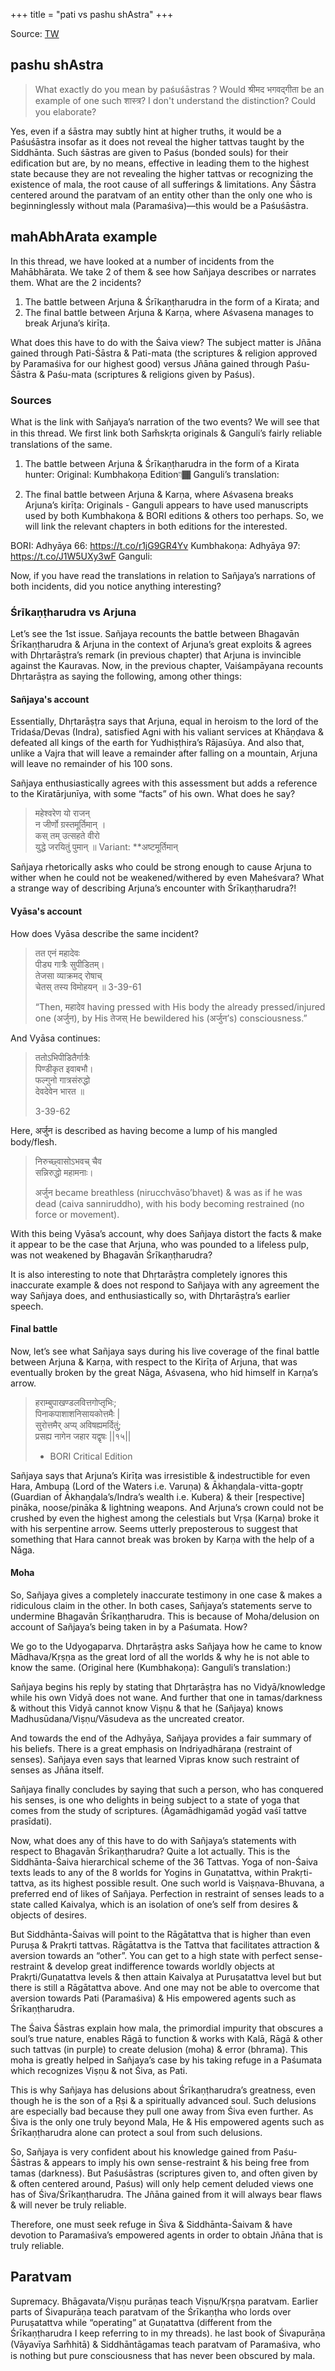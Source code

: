 +++
title = "pati vs pashu shAstra"
+++


Source: [TW](https://unrollthread.com/t/1632401812652449792/)

## pashu shAstra
> What exactly do you mean by paśuśāstras ? Would श्रीमद भगवद्गीता be an example of one such शास्त्र? I don't understand the distinction? Could you elaborate?

Yes, even if a śāstra may subtly hint at higher truths, it would be a Paśuśāstra insofar as it does not reveal the higher tattvas taught by the Siddhānta. Such śāstras are given to Paśus (bonded souls) for their edification but are, by no means, effective in leading them to the highest state because they are not revealing the higher tattvas or recognizing the existence of mala, the root cause of all sufferings & limitations. Any Śāstra centered around the paratvam of an entity other than the only one who is beginninglessly without mala (Paramaśiva)—this would be a Paśuśāstra.

## mahAbhArata example
In this thread, we have looked at a number of incidents from the Mahābhārata. We take 2 of them & see how Sañjaya describes or narrates them. What are the 2 incidents?

1. The battle between Arjuna & Śrīkaṇṭharudra in the form of a Kirata; and 
2. The final battle between Arjuna & Karṇa, where Aśvasena manages to break Arjuna’s kirīṭa.

What does this have to do with the Śaiva view? The subject matter is Jñāna gained through Pati-Śāstra & Pati-mata (the scriptures & religion approved by Paramaśiva for our highest good) versus Jñāna gained through Paśu-Śāstra & Paśu-mata (scriptures & religions given by Paśus).

### Sources
What is the link with Sañjaya’s narration of the two events? We will see that in this thread. We first link both Sam̐skṛta originals & Ganguli’s fairly reliable translations of the same. 

1. The battle between Arjuna & Śrīkaṇṭharudra in the form of a Kirata hunter: Original: Kumbhakoṇa Edition👇🏾 Ganguli’s translation:

2. The final battle between Arjuna & Karṇa, where Aśvasena breaks Arjuna’s kirīṭa: Originals - Ganguli appears to have used manuscripts used by both Kumbhakoṇa & BORI editions & others too perhaps. So, we will link the relevant chapters in both editions for the interested.

BORI: Adhyāya 66: https://t.co/r1jG9GR4Yv Kumbhakoṇa: Adhyāya 97: https://t.co/J1W5UXy3wF Ganguli:

Now, if you have read the translations in relation to Sañjaya’s narrations of both incidents, did you notice anything interesting?

### Śrīkaṇṭharudra vs Arjuna
Let’s see the 1st issue. Sañjaya recounts the battle between Bhagavān Śrīkaṇṭharudra & Arjuna in the context of Arjuna’s great exploits & agrees with Dhṛtarāṣṭra’s remark (in previous chapter) that Arjuna is invincible against the Kauravas. Now, in the previous chapter, Vaiśampāyana recounts Dhṛtarāṣṭra as saying the following, among other things:

#### Sañjaya's account
Essentially, Dhṛtarāṣṭra says that Arjuna, equal in heroism to the lord of the Tridaśa/Devas (Indra), satisfied Agni with his valiant services at Khāṇḍava & defeated all kings of the earth for Yudhiṣṭhira’s Rājasūya. And also that, unlike a Vajra that will leave a remainder after falling on a mountain, Arjuna will leave no remainder of his 100 sons.

Sañjaya enthusiastically agrees with this assessment but adds a reference to the Kiratārjunīya, with some “facts” of his own. What does he say?  

> महेश्वरेण यो राजन्  
> न जीर्णो ग्रस्तमूर्तिमान् ।  
> कस् तम् उत्सहते वीरो  
> युद्धे जरयितुं पुमान् ॥ Variant: **अष्टमूर्तिमान्

Sañjaya rhetorically asks who could be strong enough to cause Arjuna to wither when he could not be weakened/withered by even Maheśvara? What a strange way of describing Arjuna’s encounter with Śrīkaṇṭharudra?!

#### Vyāsa's account
How does Vyāsa describe the same incident? 

> तत एनं महादेवः  
> पीड्य गात्रैः सुपीडितम्।  
> तेजसा व्याक्रमद् रोषाच्  
> चेतस् तस्य विमोहयन् ॥ 3-39-61 
> 
> “Then, महादेव having pressed with His body the already pressed/injured one (अर्जुन), by His तेजस् He bewildered his (अर्जुन’s) consciousness.”

And Vyāsa continues: 

> ततोऽभिपीडितैर्गात्रैः  
> पिण्डीकृत इवाबभौ।  
> फल्गुनो गात्रसंरुद्धो  
> देवदेवेन भारत ॥  
> 
> 3-39-62 

Here, अर्जुन is described as having become a lump of his mangled body/flesh.

> निरुच्छ्वासोऽभवच् चैव  
> सन्निरुद्धो महामनाः। 
> 
> अर्जुन became breathless (nirucchvāso’bhavet) & was as if he was dead (caiva sanniruddho), with his body becoming restrained (no force or movement).

With this being Vyāsa’s account, why does Sañjaya distort the facts & make it appear to be the case that Arjuna, who was pounded to a lifeless pulp, was not weakened by Bhagavān Śrīkaṇṭharudra?

It is also interesting to note that Dhṛtarāṣṭra completely ignores this inaccurate example & does not respond to Sañjaya with any agreement the way Sañjaya does, and enthusiastically so, with Dhṛtarāṣṭra’s earlier speech.

#### Final battle
Now, let’s see what Sañjaya says during his live coverage of the final battle between Arjuna & Karṇa, with respect to the Kirīṭa of Arjuna, that was eventually broken by the great Nāga, Aśvasena, who hid himself in Karṇa’s arrow.

> हराम्बुपाखण्डलवित्तगोप्तृभिः;  
> पिनाकपाशाशनिसायकोत्तमैः |  
> सुरोत्तमैर् अप्य् अविषह्यमर्दितुं;  
> प्रसह्य नागेन जहार यद्वृषः ||१५||  
> - BORI Critical Edition

Sañjaya says that Arjuna’s Kirīṭa was irresistible & indestructible for even Hara, Ambupa (Lord of the Waters i.e. Varuṇa) & Ākhaṇḍala-vitta-goptṛ (Guardian of Ākhaṇḍala’s/Indra’s wealth i.e. Kubera) & their [respective] pināka, noose/pināka & lightning weapons. And Arjuna’s crown could not be crushed by even the highest among the celestials but Vṛṣa (Karṇa) broke it with his serpentine arrow. Seems utterly preposterous to suggest that something that Hara cannot break was broken by Karṇa with the help of a Nāga.

#### Moha
So, Sañjaya gives a completely inaccurate testimony in one case & makes a ridiculous claim in the other. In both cases, Sañjaya’s statements serve to undermine Bhagavān Śrīkaṇṭharudra. This is because of Moha/delusion on account of Sañjaya’s being taken in by a Paśumata. How?

We go to the Udyogaparva. Dhṛtarāṣṭra asks Sañjaya how he came to know Mādhava/Kṛṣṇa as the great lord of all the worlds & why he is not able to know the same. (Original here (Kumbhakoṇa): Ganguli’s translation:)

Sañjaya begins his reply by stating that Dhṛtarāṣṭra has no Vidyā/knowledge while his own Vidyā does not wane. And further that one in tamas/darkness & without this Vidyā cannot know Viṣṇu & that he (Sañjaya) knows Madhusūdana/Viṣṇu/Vāsudeva as the uncreated creator.

And towards the end of the Adhyāya, Sañjaya provides a fair summary of his beliefs. There is a great emphasis on Indriyadhāraṇa (restraint of senses). Sañjaya even says that learned Vipras know such restraint of senses as Jñāna itself.

Sañjaya finally concludes by saying that such a person, who has conquered his senses, is one who delights in being subject to a state of yoga that comes from the study of scriptures. (Āgamādhigamād yogād vaśī tattve prasīdati). 

Now, what does any of this have to do with Sañjaya’s statements with respect to Bhagavān Śrīkaṇṭharudra? Quite a lot actually. This is the Siddhānta-Śaiva hierarchical scheme of the 36 Tattvas. Yoga of non-Śaiva texts leads to any of the 8 worlds for Yogins in Guṇatattva, within Prakṛti-tattva, as its highest possible result. One such world is Vaiṣṇava-Bhuvana, a preferred end of likes of Sañjaya. Perfection in restraint of senses leads to a state called Kaivalya, which is an isolation of one’s self from desires & objects of desires. 

But Siddhānta-Śaivas will point to the Rāgātattva that is higher than even Puruṣa & Prakṛti tattvas. Rāgātattva is the Tattva that facilitates attraction & aversion towards an “other”. You can get to a high state with perfect sense-restraint & develop great indifference towards worldly objects at Prakṛti/Guṇatattva levels & then attain Kaivalya at Puruṣatattva level but but there is still a Rāgātattva above. And one may not be able to overcome that aversion towards Pati (Paramaśiva) & His empowered agents such as Śrīkaṇṭharudra.

The Śaiva Śāstras explain how mala, the primordial impurity that obscures a soul’s true nature, enables Rāgā to function & works with Kalā, Rāgā & other such tattvas (in purple) to create delusion (moha) & error (bhrama). This moha is greatly helped in Sañjaya’s case by his taking refuge in a Paśumata which recognizes Viṣṇu & not Śiva, as Pati.

This is why Sañjaya has delusions about Śrīkaṇṭharudra’s greatness, even though he is the son of a Ṛṣi & a spiritually advanced soul. Such delusions are especially bad because they pull one away from Śiva even further. As Śiva is the only one truly beyond Mala, He & His empowered agents such as Śrīkaṇṭharudra alone can protect a soul from such delusions.

So, Sañjaya is very confident about his knowledge gained from Paśu-Śāstras & appears to imply his own sense-restraint & his being free from tamas (darkness). But Paśuśāstras (scriptures given to, and often given by & often centered around, Paśus) will only help cement deluded views one has of Śiva/Śrīkaṇṭharudra. The Jñāna gained from it will always bear flaws & will never be truly reliable.

Therefore, one must seek refuge in Śiva & Siddhānta-Śaivam & have devotion to Paramaśiva’s empowered agents in order to obtain Jñāna that is truly reliable.

## Paratvam
Supremacy. Bhāgavata/Viṣṇu purāṇas teach Viṣṇu/Kṛṣṇa paratvam. Earlier parts of Śivapurāṇa teach paratvam of the Śrīkaṇṭha who lords over Puruṣatattva while “operating” at Guṇatattva (different from the Śrīkaṇṭharudra I keep referring to in my threads). he last book of Śivapurāṇa (Vāyavīya Sam̐hitā) & Siddhāntāgamas teach paratvam of Paramaśiva, who is nothing but pure consciousness that has never been obscured by mala.